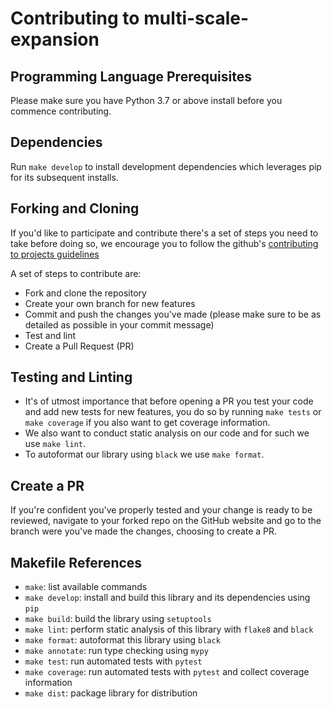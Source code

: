 # Contributing to multi-scale-expansion

## Programming Language Prerequisites
Please make sure you have Python 3.7 or above install before you commence contributing. 

## Dependencies 
Run `make develop` to install development dependencies which leverages pip for its subsequent installs. 

## Forking and Cloning 
If you'd like to participate and contribute there's a set of steps you need to take before doing so, we encourage you to follow the github's [contributing to projects guidelines](https://docs.github.com/en/get-started/quickstart/contributing-to-projects)

A set of steps to contribute are: 
- Fork and clone the repository
- Create your own branch for new features 
- Commit and push the changes you've made (please make sure to be as detailed as possible in your commit message)
- Test and lint
- Create a Pull Request (PR)

## Testing and Linting
- It's of utmost importance that before opening a PR you test your code and add new tests for new features, you do so by running `make tests` or `make coverage` if you also want to get coverage information. 
- We also want to conduct static analysis on our code and for such we use `make lint`. 
- To autoformat our library using `black` we use `make format`. 

## Create a PR
If you're confident you've properly tested and your change is ready to be reviewed, navigate to your forked repo on the GitHub website and go to the branch were you've made the changes, choosing to create a PR. 

## Makefile References
- `make`: list available commands
- `make develop`: install and build this library and its dependencies using `pip`
- `make build`: build the library using `setuptools`
- `make lint`: perform static analysis of this library with `flake8` and `black`
- `make format`: autoformat this library using `black`
- `make annotate`: run type checking using `mypy`
- `make test`: run automated tests with `pytest`
- `make coverage`: run automated tests with `pytest` and collect coverage information
- `make dist`: package library for distribution
